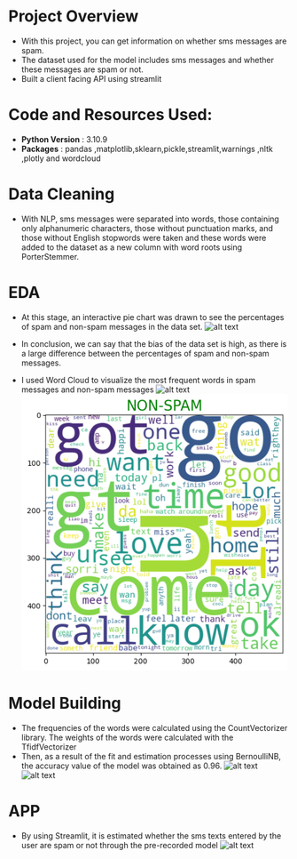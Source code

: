 # Project Overview
* With this project, you can get information on whether sms messages are spam.
* The dataset used for the model includes sms messages and whether these messages are spam or not.
* Built a client facing API using streamlit


# Code and Resources Used:
* **Python Version** : 3.10.9
* **Packages** : pandas ,matplotlib,sklearn,pickle,streamlit,warnings ,nltk ,plotly and wordcloud

# Data Cleaning
* With NLP, sms messages were separated into words, those containing only alphanumeric characters, those without punctuation marks, and those without English stopwords were taken and these words were added to the dataset as a new column with word roots using PorterStemmer.

# EDA
* At this stage, an interactive pie chart was drawn to see the percentages of spam and non-spam messages in the data set.
![alt text](https://github.com/gamzeaslan/spam_detection/blob/main/pie.png "Pie Graph")
* In conclusion, we can say that the bias of the data set is high, as there is a large difference between the percentages of spam and non-spam messages.

* I used Word Cloud to visualize the most frequent words in spam messages and non-spam messages
![alt text](https://github.com/gamzeaslan/spam_detection/blob/main/spam_wc.png "Spam WordCloud")
![alt text](https://github.com/gamzeaslan/spam_detection_app/blob/main/non_spam.png "Non-Spam WordCloud")

# Model Building
* The frequencies of the words were calculated using the CountVectorizer library. The weights of the words were calculated with the TfidfVectorizer
* Then, as a result of the fit and estimation processes using BernoulliNB, the accuracy value of the model was obtained as 0.96.
![alt text](https://github.com/gamzeaslan/spam_detection/blob/main/classification_report.png "Classification Report")
![alt text](https://github.com/gamzeaslan/spam_detection/blob/main/confusion_matrix.png "Confusion Matrix")

# APP
* By using Streamlit, it is estimated whether the sms texts entered by the user are spam or not through the pre-recorded model
![alt text](https://github.com/gamzeaslan/spam_detection/blob/main/app.png "App")
